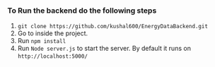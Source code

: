 ### To Run the backend do the following steps

1) `git clone https://github.com/kushal600/EnergyDataBackend.git`
2)  Go to inside the project.
3)  Run `npm install`
4)  Run `Node server.js` to start the server. By default it runs on `http://localhost:5000/`
